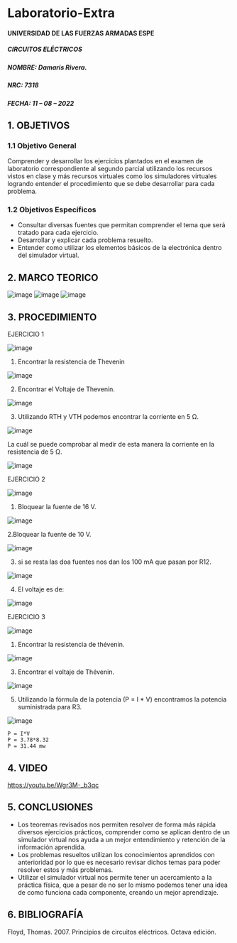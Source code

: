 # Laboratorio-Extra

#### UNIVERSIDAD DE LAS FUERZAS ARMADAS ESPE
##### CIRCUITOS ELÉCTRICOS
##### NOMBRE: Damaris Rivera.
##### NRC: 7318                                                                                                                  
##### FECHA: 11 – 08 – 2022

## 1. OBJETIVOS 
  
### 1.1 Objetivo General
        
Comprender y desarrollar los ejercicios plantados en el examen de laboratorio correspondiente al segundo parcial utilizando los recursos vistos en clase y más recursos virtuales como los simuladores virtuales logrando entender el procedimiento que se debe desarrollar para cada problema.
	
### 1.2 Objetivos Específicos
        
- Consultar diversas fuentes que permitan comprender el tema que será tratado para cada ejercicio.
- Desarrollar y explicar cada problema resuelto.
- Entender como utilizar los elementos básicos de la electrónica dentro del simulador virtual.

## 2. MARCO TEORICO 

![image](https://user-images.githubusercontent.com/105671763/184803292-3c201784-3693-4ebe-a19c-b3608ebc24f3.png)
![image](https://user-images.githubusercontent.com/105671763/184804936-ed1c0760-70da-4b1e-9c0f-2174d5b3d990.png)
![image](https://user-images.githubusercontent.com/105671763/184805987-9b6fac80-e99c-4383-bf86-d0649c3d75f3.png)

## 3. PROCEDIMIENTO 

EJERCICIO 1

![image](https://user-images.githubusercontent.com/105671763/184260108-bcc266fe-44d1-438e-9d33-52926a6f251e.png)

1. Encontrar la resistencia de Thevenin

![image](https://user-images.githubusercontent.com/105671763/184716141-3fc1941e-901d-4745-9569-54f097e80523.png)

2. Encontrar el Voltaje de Thevenin.

![image](https://user-images.githubusercontent.com/105671763/184810564-f33b8018-c0a6-4c2b-9d15-934a9c473172.png)

3. Utilizando RTH y VTH podemos encontrar la corriente en 5 Ω.

![image](https://user-images.githubusercontent.com/105671763/184811999-0c682c1d-b91b-45b7-8e9c-9514a2bee0a6.png)

La cuál se puede comprobar al medir de esta manera la corriente en la resistencia de 5 Ω.

![image](https://user-images.githubusercontent.com/105671763/184713791-3461dd88-a3dd-4c76-ac3f-d2d39a705251.png)

EJERCICIO 2

![image](https://user-images.githubusercontent.com/105671763/184260704-d321749a-fcfa-4066-a0a2-1a6672911d34.png)

1. Bloquear la fuente de 16 V.

![image](https://user-images.githubusercontent.com/105671763/184813993-46947157-1459-4a7b-81e5-5e2cf70d342c.png)

2.Bloquear la fuente de 10 V.

![image](https://user-images.githubusercontent.com/105671763/184814057-67afe694-d1dd-49b2-9416-f119692ed030.png)

3. si se resta las doa fuentes nos dan los 100 mA que pasan por R12.

![image](https://user-images.githubusercontent.com/105671763/184813893-99775297-07f0-46ca-b6c2-9750d2090b67.png)

4. El voltaje es de:

![image](https://user-images.githubusercontent.com/105671763/184815044-374b353f-b0f7-46a5-a1f5-93aa460b9f29.png)

EJERCICIO 3

![image](https://user-images.githubusercontent.com/105671763/184260776-a161102e-fcdb-4eab-99c2-553c7d3c8507.png)

1. Encontrar la resistencia de thévenin.

![image](https://user-images.githubusercontent.com/105671763/184817339-c5435bac-1e67-4f6d-8105-42c2c0ba5c42.png)

3. Encontrar el voltaje de Thévenin.

![image](https://user-images.githubusercontent.com/105671763/184817979-ff69a33a-fc5c-4f18-8641-9d1a92bed5ce.png)

5. Utilizando la fórmula de la potencia (P = I * V) encontramos la potencia suministrada para R3.

![image](https://user-images.githubusercontent.com/105671763/184819609-b67be1b0-881b-46f3-852f-e5872b2b682b.png)

	P = I*V
	P = 3.78*8.32
	P = 31.44 mw

## 4. VIDEO

https://youtu.be/Wgr3M-_b3qc

## 5. CONCLUSIONES

- Los teoremas revisados nos permiten resolver de forma más rápida diversos ejercicios prácticos, comprender como se aplican dentro de un simulador virtual nos ayuda a un mejor entendimiento y retención de la información aprendida.
- Los problemas resueltos utilizan los conocimientos aprendidos con anterioridad por lo que es necesario revisar dichos temas para poder resolver estos y más problemas.
- Utilizar el simulador virtual nos permite tener un acercamiento a la práctica física, que a pesar de no ser lo mismo podemos tener una idea de como funciona cada componente, creando un mejor aprendizaje.

## 6. BIBLIOGRAFÍA

Floyd, Thomas. 2007. Principios de circuitos eléctricos. Octava edición.
